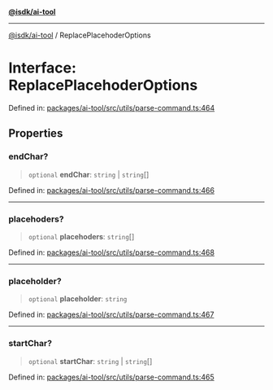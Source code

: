 [**@isdk/ai-tool**](../README.md)

***

[@isdk/ai-tool](../globals.md) / ReplacePlacehoderOptions

# Interface: ReplacePlacehoderOptions

Defined in: [packages/ai-tool/src/utils/parse-command.ts:464](https://github.com/isdk/ai-tool.js/blob/62dd65284e1c50d2e8546a14ae292154369bdb2c/src/utils/parse-command.ts#L464)

## Properties

### endChar?

> `optional` **endChar**: `string` \| `string`[]

Defined in: [packages/ai-tool/src/utils/parse-command.ts:466](https://github.com/isdk/ai-tool.js/blob/62dd65284e1c50d2e8546a14ae292154369bdb2c/src/utils/parse-command.ts#L466)

***

### placehoders?

> `optional` **placehoders**: `string`[]

Defined in: [packages/ai-tool/src/utils/parse-command.ts:468](https://github.com/isdk/ai-tool.js/blob/62dd65284e1c50d2e8546a14ae292154369bdb2c/src/utils/parse-command.ts#L468)

***

### placeholder?

> `optional` **placeholder**: `string`

Defined in: [packages/ai-tool/src/utils/parse-command.ts:467](https://github.com/isdk/ai-tool.js/blob/62dd65284e1c50d2e8546a14ae292154369bdb2c/src/utils/parse-command.ts#L467)

***

### startChar?

> `optional` **startChar**: `string` \| `string`[]

Defined in: [packages/ai-tool/src/utils/parse-command.ts:465](https://github.com/isdk/ai-tool.js/blob/62dd65284e1c50d2e8546a14ae292154369bdb2c/src/utils/parse-command.ts#L465)
